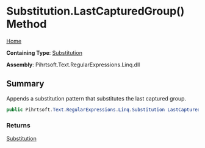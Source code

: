 # Substitution\.LastCapturedGroup\(\) Method

[Home](../../../../../../README.md)

**Containing Type**: [Substitution](../README.md)

**Assembly**: Pihrtsoft\.Text\.RegularExpressions\.Linq\.dll

## Summary

Appends a substitution pattern that substitutes the last captured group\.

```csharp
public Pihrtsoft.Text.RegularExpressions.Linq.Substitution LastCapturedGroup()
```

### Returns

[Substitution](../README.md)

